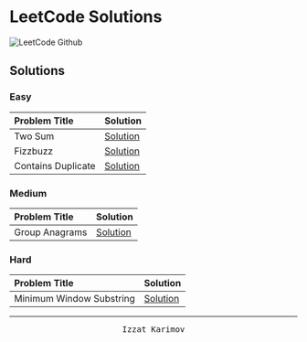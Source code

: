 # LeetCode Solutions

![LeetCode Github](https://github.com/izzatkarimov/LeetCode/assets/108251704/f232836e-77b2-4633-b6e6-e0356d8d7886)

## Solutions

### Easy

| Problem Title | Solution |
| :--- | :--- |
| Two Sum | [Solution](Easy/two_sum.py) |
| Fizzbuzz | [Solution](Easy/fizzbuzz.py) |
| Contains Duplicate | [Solution](Easy/contains_duplicate.py) |

### Medium

| Problem Title | Solution |
| :--- | :--- |
| Group Anagrams | [Solution](https://leetcode.com/problems/minimum-window-substring/description/) |

### Hard

| Problem Title | Solution |
| :--- | :--- |
| Minimum Window Substring | [Solution](https://leetcode.com/problems/minimum-window-substring/description/) |

----

<div align="center">
<pre>
Izzat Karimov
</pre>

